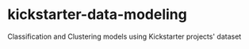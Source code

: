 # kickstarter-data-modeling
Classification and Clustering models using Kickstarter projects' dataset
